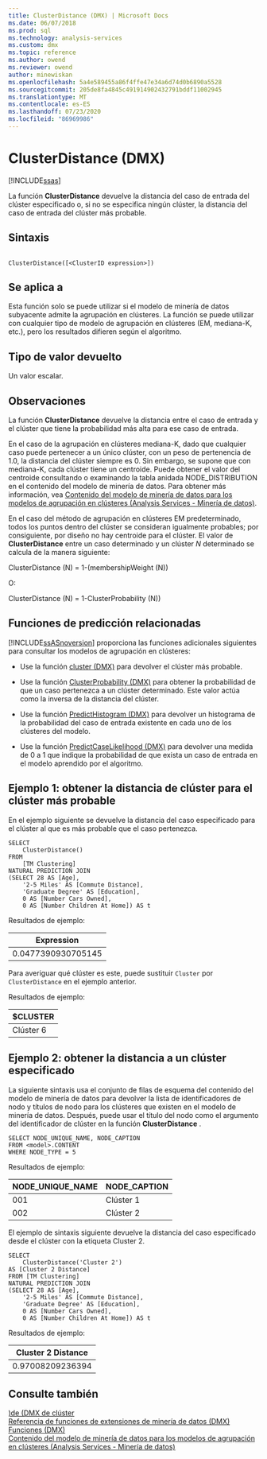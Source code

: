 ```yaml
---
title: ClusterDistance (DMX) | Microsoft Docs
ms.date: 06/07/2018
ms.prod: sql
ms.technology: analysis-services
ms.custom: dmx
ms.topic: reference
ms.author: owend
ms.reviewer: owend
author: minewiskan
ms.openlocfilehash: 5a4e589455a86f4ffe47e34a6d74d0b6890a5528
ms.sourcegitcommit: 205de8fa4845c491914902432791bddf11002945
ms.translationtype: MT
ms.contentlocale: es-ES
ms.lasthandoff: 07/23/2020
ms.locfileid: "86969986"
---
```

# <a name="clusterdistance-dmx"></a>ClusterDistance (DMX)
[!INCLUDE[ssas](../includes/applies-to-version/ssas.md)]

  La función **ClusterDistance** devuelve la distancia del caso de entrada del clúster especificado o, si no se especifica ningún clúster, la distancia del caso de entrada del clúster más probable.  
  
## <a name="syntax"></a>Sintaxis  
  
```  
  
ClusterDistance([<ClusterID expression>])  
```  
  
## <a name="applies-to"></a>Se aplica a  
 Esta función solo se puede utilizar si el modelo de minería de datos subyacente admite la agrupación en clústeres. La función se puede utilizar con cualquier tipo de modelo de agrupación en clústeres (EM, mediana-K, etc.), pero los resultados difieren según el algoritmo.  
  
## <a name="return-type"></a>Tipo de valor devuelto  
 Un valor escalar.  
  
## <a name="remarks"></a>Observaciones  
 La función **ClusterDistance** devuelve la distancia entre el caso de entrada y el clúster que tiene la probabilidad más alta para ese caso de entrada.  
  
 En el caso de la agrupación en clústeres mediana-K, dado que cualquier caso puede pertenecer a un único clúster, con un peso de pertenencia de 1.0, la distancia del clúster siempre es 0. Sin embargo, se supone que con mediana-K, cada clúster tiene un centroide. Puede obtener el valor del centroide consultando o examinando la tabla anidada NODE_DISTRIBUTION en el contenido del modelo de minería de datos. Para obtener más información, vea [Contenido del modelo de minería de datos para los modelos de agrupación en clústeres &#40;Analysis Services - Minería de datos&#41;](https://docs.microsoft.com/analysis-services/data-mining/mining-model-content-for-clustering-models-analysis-services-data-mining).  
  
 En el caso del método de agrupación en clústeres EM predeterminado, todos los puntos dentro del clúster se consideran igualmente probables; por consiguiente, por diseño no hay centroide para el clúster. El valor de **ClusterDistance** entre un caso determinado y un clúster *N* determinado se calcula de la manera siguiente:  
  
 ClusterDistance (N) = 1-(membershipWeight (N))  
  
 O:  
  
 ClusterDistance (N) = 1-ClusterProbability (N))  
  
## <a name="related-prediction-functions"></a>Funciones de predicción relacionadas  
 [!INCLUDE[ssASnoversion](../includes/ssasnoversion-md.md)] proporciona las funciones adicionales siguientes para consultar los modelos de agrupación en clústeres:  
  
-   Use la función [cluster &#40;DMX&#41;](../dmx/cluster-dmx.md) para devolver el clúster más probable.  
  
-   Use la función [ClusterProbability &#40;DMX&#41;](../dmx/clusterprobability-dmx.md) para obtener la probabilidad de que un caso pertenezca a un clúster determinado. Este valor actúa como la inversa de la distancia del clúster.  
  
-   Use la función [PredictHistogram &#40;DMX&#41;](../dmx/predicthistogram-dmx.md) para devolver un histograma de la probabilidad del caso de entrada existente en cada uno de los clústeres del modelo.  
  
-   Use la función [PredictCaseLikelihood &#40;DMX&#41;](../dmx/predictcaselikelihood-dmx.md) para devolver una medida de 0 a 1 que indique la probabilidad de que exista un caso de entrada en el modelo aprendido por el algoritmo.  
  
## <a name="example1-obtaining-cluster-distance-to-the-most-likely-cluster"></a>Ejemplo 1: obtener la distancia de clúster para el clúster más probable  
 En el ejemplo siguiente se devuelve la distancia del caso especificado para el clúster al que es más probable que el caso pertenezca.  
  
```  
SELECT  
    ClusterDistance()  
FROM  
    [TM Clustering]  
NATURAL PREDICTION JOIN  
(SELECT 28 AS [Age],  
    '2-5 Miles' AS [Commute Distance],  
    'Graduate Degree' AS [Education],  
    0 AS [Number Cars Owned],  
    0 AS [Number Children At Home]) AS t  
```  
  
 Resultados de ejemplo:  
  
|Expression|  
|----------------|  
|0.0477390930705145|  
  
 Para averiguar qué clúster es este, puede sustituir `Cluster` por `ClusterDistance` en el ejemplo anterior.  
  
 Resultados de ejemplo:  
  
|$CLUSTER|  
|--------------|  
|Clúster 6|  
  
## <a name="example2-obtaining-distance-to-a-specified-cluster"></a>Ejemplo 2: obtener la distancia a un clúster especificado  
 La siguiente sintaxis usa el conjunto de filas de esquema del contenido del modelo de minería de datos para devolver la lista de identificadores de nodo y títulos de nodo para los clústeres que existen en el modelo de minería de datos. Después, puede usar el título del nodo como el argumento del identificador de clúster en la función **ClusterDistance** .  
  
```  
SELECT NODE_UNIQUE_NAME, NODE_CAPTION   
FROM <model>.CONTENT   
WHERE NODE_TYPE = 5  
```  
  
 Resultados de ejemplo:  
  
|NODE_UNIQUE_NAME|NODE_CAPTION|  
|------------------------|-------------------|  
|001|Clúster 1|  
|002|Clúster 2|  
  
 El ejemplo de sintaxis siguiente devuelve la distancia del caso especificado desde el clúster con la etiqueta Cluster 2.  
  
```  
SELECT  
    ClusterDistance('Cluster 2')  
AS [Cluster 2 Distance]  
FROM [TM Clustering]  
NATURAL PREDICTION JOIN  
(SELECT 28 AS [Age],  
    '2-5 Miles' AS [Commute Distance],  
    'Graduate Degree' AS [Education],  
    0 AS [Number Cars Owned],  
    0 AS [Number Children At Home]) AS t  
```  
  
 Resultados de ejemplo:  
  
|Cluster 2 Distance|  
|------------------------|  
|0.97008209236394|  
  
## <a name="see-also"></a>Consulte también  
 [&#41;de &#40;DMX de clúster](../dmx/cluster-dmx.md)   
 [Referencia de funciones de extensiones de minería de datos &#40;DMX&#41;](../dmx/data-mining-extensions-dmx-function-reference.md)   
 [Funciones &#40;DMX&#41;](../dmx/functions-dmx.md)   
 [Contenido del modelo de minería de datos para los modelos de agrupación en clústeres &#40;Analysis Services - Minería de datos&#41;](https://docs.microsoft.com/analysis-services/data-mining/mining-model-content-for-clustering-models-analysis-services-data-mining)  
  
  
